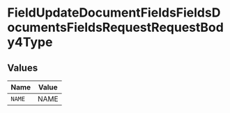 # FieldUpdateDocumentFieldsFieldsDocumentsFieldsRequestRequestBody4Type


## Values

| Name   | Value  |
| ------ | ------ |
| `NAME` | NAME   |